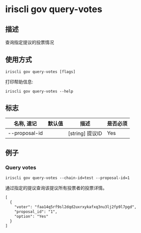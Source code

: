 # iriscli gov query-votes

## 描述

查询指定提议的投票情况

## 使用方式

```
iriscli gov query-votes [flags]
```
打印帮助信息:

```
iriscli gov query-votes --help
```

## 标志

| 名称, 速记       | 默认值                      | 描述                                                                                                                                                 | 是否必须  |
| --------------- | -------------------------- | ---------------------------------------------------------------------------------------------------------------------------------------------------- | -------- |
| --proposal-id   |                            | [string] 提议ID                                                                                                        | Yes      |

## 例子

### Query votes

```shell
iriscli gov query-votes --chain-id=test --proposal-id=1
```

通过指定的提议查询该提议所有投票者的投票详情。
 
```txt
[
  {
    "voter": "faa14q5rf9sl2dqd2uxrxykafxq3nu3lj2fp9l7pgd",
    "proposal_id": "1",
    "option": "Yes"
  }
]
```
